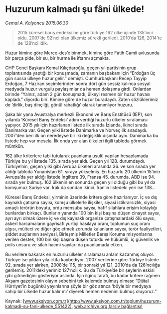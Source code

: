 # Huzurum kalmadı şu fâni ülkede!

*Cemal A. Kalyoncu 2015.06.30*

<div class="pNewsDetailMainContent" itemprop="articleBody">
 <blockquote>
  <p>
   2015 küresel barış endeksi’ne göre türkiye 162 ülke içinde 135’inci oldu. 2007’de 92’nci olan ülkemiz sürekli geriledi. 2010’da 126, 2014’te de 128’nci idik.
  </p>
 </blockquote>
 <p>
  Huzur kimine göre Merce-des’e binmek, kimine göre Fatih Camii avlusunda bir parça pide, bir su, bir hurma ile iftarını açmakta.
 </p>
 <p>
  CHP Genel Başkanı Kemal Kılıçdaroğlu, geçen yıl partisinin grup toplantısında yaptığı bir konuşmada, zamanın başbakanı için “Erdoğan üç gün sussa ülkeye huzur gelir.” demişti. Cumhurbaşkanı Recep Tayyip Erdoğan, 7 Haziran seçimlerinden sonra dört gün sessiz kalınca sosyal medyada huzur vurgulu paylaşımlar da hemen dolaşıma girdi. Onlardan birinde “Yalnız, adam 2 gün konuşmadı, ülkeyi resmen bir huzur havası kapladı.” diyordu biri. Kimine göre de huzur buradaydı. Zaten sözlüklerimiz de ‘dirlik, baş dinçliği, gönül rahatlığı’ olarak tanımlıyor huzuru.
 </p>
 <p>
  Şaka bir yana Avustralya merkezli Ekonomi ve Barış Enstitüsü (IEP), son yıllarda ‘Küresel Barış Endeksi’ adını verdiği huzurlu ülkeler sıralaması yapıyor. 2015 yılı için hazırlanan listede ilk sırada İzlanda, ikinci sırada Danimarka var. Geçen yılki listede Danimarka ve Norveç ilk sıradaydı. 2007’den beri ilk on neredeyse bir iki değişiklik dışında aynı. Danimarka bu listede hep var mesela. İlk onda yer alan ülkeleri ilgili tabloda görmek mümkün.
 </p>
 <p>
  162 ülke kriterlere tabi tutularak puanlama usulü yapılan hesaplamada Türkiye bu yıl listede 135. sırada yer aldı. Geçen yıl 128. durumdaydı. Türkiye’nin, geçen yılki gibi Avrupa ülkeleri arasında 36. ve son sırada yer aldığı tabloda Yunanistan 61. sıraya yükselmiş. En huzurlu 20 ülkenin 15’inin Avrupa’da yer aldığı listede İngiltere 39, Fransa 45. durumda. ABD ise 94. sırada yer bulmuş. 162 ülkenin en sonunda geçen yıl olduğu gibi bu yıl da komşumuz Suriye var. Irak da sondan ikinci. İran’ın listedeki yeri ise 138...
 </p>
 <p>
  Küresel Barış Endeksi, yirminin üzerinde kritere göre hazırlanıyor. İç ve dış kaynaklı çatışma sayısı, komşu ülkelerle ilişkiler, siyasi istikrarsızlık, siyasi amaçlı terörün boyutu, ordu mensubu sayısı, hafif silahlara erişim kolaylığı bunlardan birkaçı. Bunların yanında 100 bin kişi başına düşen cinayet sayısı, ayrı ayrı olmak üzere iç ve dış kaynaklı organize çatışmalardaki ölü sayısı, askerî harcamaların gayrisafi yurtiçi hasılaya oranı, toplumun suç oranı algısı, mülteci ve diğer göç etmek zorunda kalanların sayısı, terör faaliyetleri, şiddet suçlarının seviyesi, Birleşmiş Milletler Barışı Koruma misyonlarına verilen destek, 100 bin kişi başına düşen tutuklu ve hükümlü, iç güvenlik ve polis unsuru ve silah hacmi sayıları da puanlamada etken.
 </p>
 <p>
  Bu verilere bakarak en huzurlu ülkeler sıralaması anlam kazanmış oluyor. Türkiye ise yıldan yıla irtifa kaybediyor. 2007 verilerine göre Türkiye listede 92. sırada yer alırken, 2008’de 115, bir sonraki yıl 121, 2010’da da 126’ncılığa gerilemiş. 2011’deki yerimiz 127’ncilik. Bu da Türkiye’de bir şeylerin eskisi gibi gitmediğini gösteriyor aslında. İşin ilginç tarafı, bu kadar kritere rağmen Akşam gazetesinin olayın sebebini tek kalemde bulmuş olması: “Dijital Hürriyet’in bugünkü yayınlarına şöyle bir göz atınca ‘böyle bir medyaya sahip bir ülkede huzur kalır mı’ diyerek hemen nedenini bulmuş oluyoruz.”
 </p>
</div>


Kaynak: [www.aksiyon.com.tr](http://www.aksiyon.com.tr/toplum/huzurum-kalmadi-su-fani-ulkede_551422), [web.archive.org (arşiv bağlantısı)](http://web.archive.org/web/20150726110703/http://www.aksiyon.com.tr/toplum/huzurum-kalmadi-su-fani-ulkede_551422)
